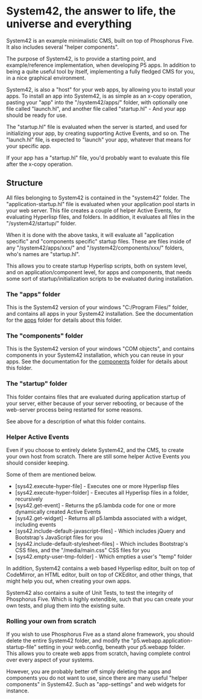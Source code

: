 System42, the answer to life, the universe and everything
========

System42 is an example minimalistic CMS, built on top of Phosphorus Five. It also includes 
several "helper components".

The purpose of System42, is to provide a starting point, and example/reference implementation,
when developing P5 apps. In addition to being a quite useful tool by itself, implementing a 
fully fledged CMS for you, in a nice graphical environment.

System42, is also a "host" for your web apps, by allowing you to install your apps.
To install an app into System42, is as simple as an x-copy operation, pasting your "app" 
into the "/system42/apps/" folder, with optionally one file called "launch.hl",
and another file called "startup.hl" - And your app should be ready for use.

The "startup.hl" file is evaluated when the server is started, and used for initializing
your app, by creating supporting Active Events, and so on. The "launch.hl" file,
is expected to "launch" your app, whatever that means for your specific app.

If your app has a "startup.hl" file, you'd probably want to evaluate this file after the x-copy
operation.

## Structure

All files belonging to System42 is contained in the "system42" folder. The "application-startup.hl" 
file is evaluated when your application pool starts in your web server. This file creates a couple 
of helper Active Events, for evaluating Hyperlisp files, and folders. In addition, it evaluates all 
files in the "/system42/startup/" folder.

When it is done with the above tasks, it will evaluate all "application specific" and "components specific"
startup files. These are files inside of any "/system42/apps/xxx/" and "/system42/components/xxx/" folders, 
who's names are "startup.hl".

This allows you to create startup Hyperlisp scripts, both on system level, and on application/component level, 
for apps and components, that needs some sort of startup/initialization scripts to be evaluated during installation.

### The "apps" folder

This is the System42 version of your windows "C:/Program Files/" folder, and contains 
all apps in your System42 installation. See the documentation for the [apps](/core/p5.webapp/system42/apps/)
folder for details about this folder.

### The "components" folder

This is the System42 version of your windows "COM objects", and contains components in your System42 installation, 
which you can reuse in your apps. See the documentation for the [components](/core/p5.webapp/system42/components/) 
folder for details about this folder.

### The "startup" folder

This folder contains files that are evaluated during application startup of your server, either because of your 
server rebooting, or because of the web-server process being restarted for some reasons.

See above for a description of what this folder contains.

### Helper Active Events

Even if you choose to entirely delete System42, and the CMS, to create your own host from scratch. There are still 
some helper Active Events you should consider keeping.

Some of them are mentioned below.

* [sys42.execute-hyper-file] - Executes one or more Hyperlisp files
* [sys42.execute-hyper-folder] - Executes all Hyperlisp files in a folder, recursively
* [sys42.get-event] - Returns the p5.lambda code for one or more dynamically created Active Events
* [sys42.get-widget] - Returns all p5.lambda associated with a widget, including events
* [sys42.include-default-javascript-files] - Which includes jQuery and Bootstrap's JavaScript files for you
* [sys42.include-default-stylesheet-files] - Which includes Bootstrap's CSS files, and the "/media/main.css" CSS files for you
* [sys42.empty-user-tmp-folder] - Which empties a user's "temp" folder

In addition, System42 contains a web based Hyperlisp editor, built on top of CodeMirror, an HTML editor,
built on top of CKEditor, and other things, that might help you out, when creating your own apps.

System42 also contains a suite of Unit Tests, to test the integrity of Phosphorus Five. Which is highly
extendible, such that you can create your own tests, and plug them into the existing suite.

### Rolling your own from scratch

If you wish to use Phosphorus Five as a stand alone framework, you should delete the entire System42 folder, 
and modify the "p5.webapp.application-startup-file" setting in your web.config, beneath your p5.webapp folder. 
This allows you to create web apps from scratch, having complete control over every aspect of your systems.

However, you are probably better off simply deleting the apps and components you do not want to use, since 
there are many useful "helper components" in System42. Such as "app-settings" and web widgets for instance.



